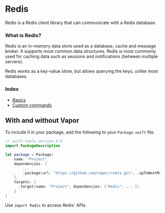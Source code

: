 # Redis

Redis is a Redis client library that can communicate with a Redis database.

### What is Redis?

Redis is an in-memory data store used as a database, cache and message broker. It supports most common data structures. Redis is most commonly used for caching data such as sessions and notifications (between multiple servers).

Redis works as a key-value store, but allows querying the keys, unlike most databases.

### Index

- [Basics](basics.md)
- [Custom commands](custom-commands.md)

## With and without Vapor

To include it in your package, add the following to your `Package.swift` file.

```swift
// swift-tools-version:4.0
import PackageDescription

let package = Package(
    name: "Project",
    dependencies: [
        ...
        .package(url: "https://github.com/vapor/redis.git", .upToNextMajor(from: "3.0.0")),
    ],
    targets: [
      .target(name: "Project", dependencies: ["Redis", ... ])
    ]
)
```

Use `import Redis` to access Redis' APIs.
